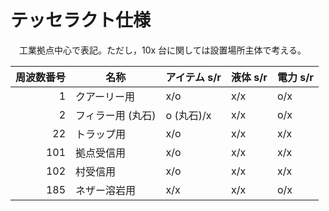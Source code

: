 # テッセラクト仕様

　工業拠点中心で表記。ただし，10x 台に関しては設置場所主体で考える。

|周波数番号|名称             |アイテム s/r|液体 s/r|電力 s/r|
|---------:|-----------------|------------|--------|--------|
|         1|クアーリー用     |x/o         |x/x     |o/x     |
|         2|フィラー用 (丸石)|o (丸石)/x  |x/x     |o/x     |
|        22|トラップ用       |x/o         |x/x     |x/x     |
|       101|拠点受信用       |x/o         |x/x     |x/x     |
|       102|村受信用         |x/o         |x/x     |x/x     |
|       185|ネザー溶岩用     |x/x         |x/x     |o/x     |
